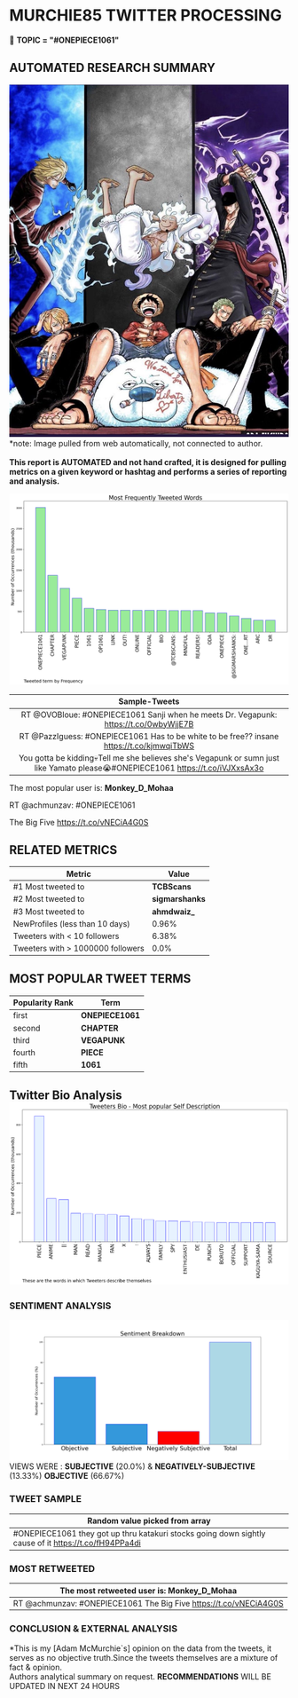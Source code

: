 # MURCHIE85 TWITTER PROCESSING 
&#x1F34E; **TOPIC = "#ONEPIECE1061"**

## AUTOMATED RESEARCH SUMMARY

![image](assets/2022-09-22hashtagImage.png)*note: Image pulled from web automatically, not connected to author.
<br></br>
<b> This report is AUTOMATED and not hand crafted, it is designed for pulling metrics on a given keyword or hashtag and performs a series of reporting and analysis.</b>



![image](assets/2022-09-22TWEETS.png)



|                **Sample-Tweets**        |
| :-------------: |
| RT @OVOBloue: #ONEPIECE1061 Sanji when he meets Dr. Vegapunk: https://t.co/0wbyWjjE7B |
| RT @PazzIguess: #ONEPIECE1061 Has to be white to be free?? insane https://t.co/kjmwqiTbWS |
| You gotta be kidding💀Tell me she believes she's Vegapunk or sumn just like Yamato please😭#ONEPIECE1061 https://t.co/iVJXxsAx3o |

The most popular user is: **Monkey_D_Mohaa**
<div class="alert alert-block alert-danger"> RT @achmunzav: #ONEPIECE1061 

The Big Five https://t.co/vNECiA4G0S</div>

## RELATED METRICS<br>
| Metric | Value |
| ------------- | ------------- |
| #1 Most tweeted to  | **TCBScans** |
| #2 Most tweeted to  | **sigmarshanks** |
| #3 Most tweeted to  | **ahmdwaiz_** |
| NewProfiles (less than 10 days) | 0.96%  |
| Tweeters with < 10 followers  | 6.38%|
| Tweeters with > 1000000 followers  | 0.0%  |



## MOST POPULAR TWEET TERMS 


| Popularity Rank  | Term |
| ------------- | ------------- |
| first  | **ONEPIECE1061**  |
| second  | **CHAPTER**  |
| third  | **VEGAPUNK** |
| fourth  | **PIECE**  |
| fifth  | **1061**  |


## Twitter Bio Analysis![image](assets/2022-09-22BIO.png)
### SENTIMENT ANALYSIS
![image](assets/2022-09-22sentiment.png)
VIEWS WERE : **SUBJECTIVE**  (20.0%) & **NEGATIVELY-SUBJECTIVE** (13.33%) **OBJECTIVE** (66.67%)

### TWEET SAMPLE 
| Random value picked from array |
| ------------- |
|#ONEPIECE1061  they got up thru katakuri stocks going down sightly cause of it https://t.co/fH94PPa4di |

### MOST RETWEETED 

| The most retweeted user is: **Monkey_D_Mohaa**  |
| ------------- |
| RT @achmunzav: #ONEPIECE1061 The Big Five https://t.co/vNECiA4G0S |

### CONCLUSION & EXTERNAL ANALYSIS

*This is my [Adam McMurchie`s] opinion on the data from the tweets, it serves as no objective truth.Since the tweets themselves are a mixture of fact & opinion.<br>
Authors analytical summary on request.
**RECOMMENDATIONS** WILL BE UPDATED IN NEXT  24 HOURS <br>